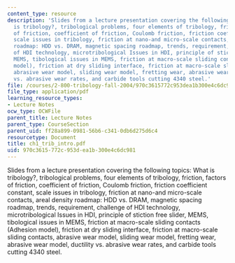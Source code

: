 ```yaml
---
content_type: resource
description: 'Slides from a lecture presentation covering the following topics: What
  is tribology?, tribological problems, four elements of tribology, friction, factors
  of friction, coefficient of friction, Coulomb friction, friction coefficient constant,
  scale issues in tribology, friction at nano-and micro-scale contacts, areal density
  roadmap: HDD vs. DRAM, magnetic spacing roadmap, trends, requirement, challenge
  of HDI technology, microtribological Issues in HDI, principle of stiction free slider,
  MEMS, tibological issues in MEMS, friction at macro-scale sliding contacts (Adhesion
  model), friction at dry sliding interface, friction at macro-scale sliding contacts,
  abrasive wear model, sliding wear model, fretting wear, abrasive wear model, ductility
  vs. abrasive wear rates, and carbide tools cutting 4340 steel.'
file: /courses/2-800-tribology-fall-2004/970c3615772c953dea1b300e4c6dc981_ch1_trib_intro.pdf
file_type: application/pdf
learning_resource_types:
- Lecture Notes
ocw_type: OCWFile
parent_title: Lecture Notes
parent_type: CourseSection
parent_uid: ff28a899-0981-56b6-c341-0db6d275d6c4
resourcetype: Document
title: ch1_trib_intro.pdf
uid: 970c3615-772c-953d-ea1b-300e4c6dc981
---
```

Slides from a lecture presentation covering the following topics: What is tribology?, tribological problems, four elements of tribology, friction, factors of friction, coefficient of friction, Coulomb friction, friction coefficient constant, scale issues in tribology, friction at nano-and micro-scale contacts, areal density roadmap: HDD vs. DRAM, magnetic spacing roadmap, trends, requirement, challenge of HDI technology, microtribological Issues in HDI, principle of stiction free slider, MEMS, tibological issues in MEMS, friction at macro-scale sliding contacts (Adhesion model), friction at dry sliding interface, friction at macro-scale sliding contacts, abrasive wear model, sliding wear model, fretting wear, abrasive wear model, ductility vs. abrasive wear rates, and carbide tools cutting 4340 steel.

